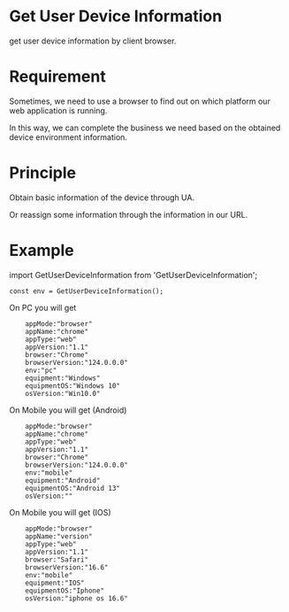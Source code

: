 # Get User Device Information
get user device information by client browser.

# Requirement
Sometimes, we need to use a browser to find out on which platform our web application is running.

In this way, we can complete the business we need based on the obtained device environment information.

# Principle

Obtain basic information of the device through UA.

Or reassign some information through the information in our URL.

# Example
import GetUserDeviceInformation from 'GetUserDeviceInformation';

    const env = GetUserDeviceInformation();

On PC you will get

        appMode:"browser"
        appName:"chrome"
        appType:"web"
        appVersion:"1.1"
        browser:"Chrome"
        browserVersion:"124.0.0.0"
        env:"pc"
        equipment:"Windows"
        equipmentOS:"Windows 10"
        osVersion:"Win10.0"

On Mobile you will get (Android)

        appMode:"browser"
        appName:"chrome"
        appType:"web"
        appVersion:"1.1"
        browser:"Chrome"
        browserVersion:"124.0.0.0"
        env:"mobile"
        equipment:"Android"
        equipmentOS:"Android 13"
        osVersion:""

On Mobile you will get (IOS)

        appMode:"browser"
        appName:"version"
        appType:"web"
        appVersion:"1.1"
        browser:"Safari"
        browserVersion:"16.6"
        env:"mobile"
        equipment:"IOS"
        equipmentOS:"Iphone"
        osVersion:"iphone os 16.6"
